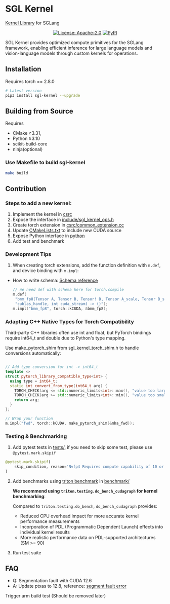# SGL Kernel

[Kernel Library](https://github.com/sgl-project/sglang/tree/main/sgl-kernel) for SGLang

<div align="center">

[![License: Apache-2.0](https://img.shields.io/badge/License-Apache--2.0-blue.svg)](https://github.com/sgl-project/sglang/blob/main/LICENSE)
[![PyPI](https://img.shields.io/pypi/v/sgl-kernel)](https://pypi.org/project/sgl-kernel)

</div>

SGL Kernel provides optimized compute primitives for the SGLang framework, enabling efficient inference for large language models and vision-language models through custom kernels for operations.

## Installation
Requires torch == 2.8.0

```bash
# Latest version
pip3 install sgl-kernel --upgrade
```

## Building from Source
Requires
- CMake ≥3.31,
- Python ≥3.10
- scikit-build-core
- ninja(optional)

### Use Makefile to build sgl-kernel

```bash
make build
```

## Contribution

### Steps to add a new kernel:

1. Implement the kernel in [csrc](https://github.com/sgl-project/sglang/tree/main/sgl-kernel/csrc)
2. Expose the interface in [include/sgl_kernel_ops.h](https://github.com/sgl-project/sglang/blob/main/sgl-kernel/include/sgl_kernel_ops.h)
3. Create torch extension in [csrc/common_extension.cc](https://github.com/sgl-project/sglang/blob/main/sgl-kernel/csrc/common_extension.cc)
4. Update [CMakeLists.txt](https://github.com/sgl-project/sglang/blob/main/sgl-kernel/CMakeLists.txt) to include new CUDA source
5. Expose Python interface in [python](https://github.com/sgl-project/sglang/blob/main/sgl-kernel/python/sgl_kernel)
6. Add test and benchmark

### Development Tips

1. When creating torch extensions, add the function definition with `m.def`, and device binding with `m.impl`:

- How to write schema: [Schema reference](https://github.com/pytorch/pytorch/blob/main/aten/src/ATen/native/README.md#func)

   ```cpp
   // We need def with schema here for torch.compile
   m.def(
    "bmm_fp8(Tensor A, Tensor B, Tensor! D, Tensor A_scale, Tensor B_scale, Tensor workspace_buffer, int "
    "cublas_handle, int cuda_stream) -> ()");
   m.impl("bmm_fp8", torch::kCUDA, &bmm_fp8);
   ```

### Adapting C++ Native Types for Torch Compatibility

Third-party C++ libraries often use int and float, but PyTorch bindings require int64_t and double due to Python's type mapping.

Use make_pytorch_shim from sgl_kernel_torch_shim.h to handle conversions automatically:

```cpp

// Add type conversion for int -> int64_t
template <>
struct pytorch_library_compatible_type<int> {
  using type = int64_t;
  static int convert_from_type(int64_t arg) {
    TORCH_CHECK(arg <= std::numeric_limits<int>::max(), "value too large");
    TORCH_CHECK(arg >= std::numeric_limits<int>::min(), "value too small");
    return arg;
  }
};
```
```cpp
// Wrap your function
m.impl("fwd", torch::kCUDA, make_pytorch_shim(&mha_fwd));
```

### Testing & Benchmarking

1. Add pytest tests in [tests/](https://github.com/sgl-project/sglang/tree/main/sgl-kernel/tests), if you need to skip some test, please use `@pytest.mark.skipif`

```python
@pytest.mark.skipif(
    skip_condition, reason="Nvfp4 Requires compute capability of 10 or above."
)
```

2. Add benchmarks using [triton benchmark](https://triton-lang.org/main/python-api/generated/triton.testing.Benchmark.html) in [benchmark/](https://github.com/sgl-project/sglang/tree/main/sgl-kernel/benchmark)

   **We recommend using `triton.testing.do_bench_cudagraph` for kernel benchmarking**:

   Compared to `triton.testing.do_bench`, `do_bench_cudagraph` provides:
   - Reduced CPU overhead impact for more accurate kernel performance measurements
   - Incorporation of PDL (Programmatic Dependent Launch) effects into individual kernel results
   - More realistic performance data on PDL-supported architectures (SM >= 90)

3. Run test suite

## FAQ
- Q: Segmentation fault with CUDA 12.6
- A: Update ptxas to 12.8, reference: [segment fault error](https://github.com/Dao-AILab/flash-attention/issues/1453)

Trigger arm build test (Should be removed later)
